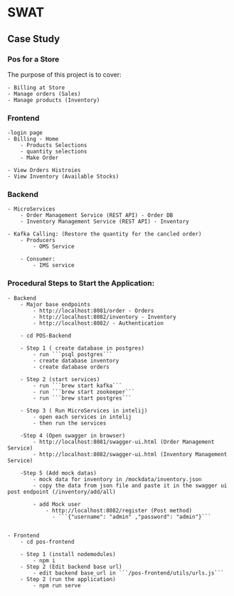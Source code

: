 # SWAT

## Case Study

### Pos for a Store

The purpose of this project is to cover:

    - Billing at Store
    - Manage orders (Sales)
    - Manage products (Inventory)

### Frontend

    -login page
    - Billing - Home
    	- Products Selections
    	- quantity selections
    	- Make Order

    - View Orders Histroies
    - View Inventory (Available Stocks)

### Backend

    - MicroServices
    	- Order Management Service (REST API) - Order DB
    	- Inventory Management Service (REST API) - Inventory

    - Kafka Calling: (Restore the quantity for the cancled order)
    	- Producers
    		- OMS Service

    	- Consumer:
    		- IMS service

### Procedural Steps to Start the Application:

    - Backend
    	- Major base endpoints
    		- http://localhost:8081/order - Orders
    		- http://localhost:8082/inventory - Inventory
    		- http://localhost:8082/ - Authentication

    	- cd POS-Backend

    	- Step 1 ( create database in postgres)
    		- run ```psql postgres```
    		- create database inventory
    		- create database orders

    	- Step 2 (start services)
    		- run ```brew start kafka```
    		- run ```brew start zookeeper```
    		- run ```brew start postgres```

    	- Step 3 ( Run MicroServices in intelij)
    		- open each services in intelij
    		- then run the services

    	-Step 4 (Open swagger in browser)
    		- http://localhost:8081/swagger-ui.html (Order Management Service)
    		- http://localhost:8082/swagger-ui.html (Inventory Management Service)

    	-Step 5 (Add mock datas)
    		- mock data for inventory in /mockdata/inventory.json
    		- copy the data from json file and paste it in the swagger ui post endpoint (/inventory/add/all)

    		- add Mock user
    			- http://localhost:8082/register (Post method)
    			  - ```{"username": "admin" ,"password": "admin"}```


    - Frontend
    	- cd pos-frontend

    	- Step 1 (install nodemodules)
    		- npm i
    	- Step 2 (Edit backend base url)
    		- edit backend base_url in ```/pos-frontend/utils/urls.js```
    	- Step 2 (run the application)
    		- npm run serve
